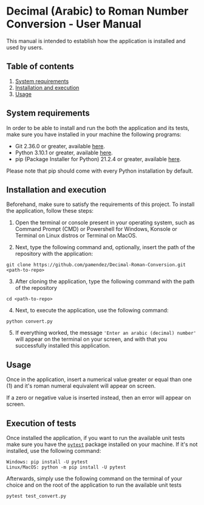 # Decimal (Arabic) to Roman Number Conversion - User Manual
This manual is intended to establish how the application is installed and used by users. 

## Table of contents
1. [System requirements](#system-requirements)
2. [Installation and execution](#installation-and-execution)
3. [Usage](#usage)

## System requirements
In order to be able to install and run the both the application and its tests, make sure you have installed in your machine the following programs:

* Git 2.36.0 or greater, available [here](https://git-scm.com/downloads).
* Python 3.10.1 or greater, available [here](https://www.python.org/downloads/).
* pip (Package Installer for Python) 21.2.4 or greater, available [here](https://pypi.org/project/pip/).

Please note that pip should come with every Python installation by default.

## Installation and execution
Beforehand, make sure to satisfy the requirements of this project. To install the application, follow these steps:

1. Open the terminal or console present in your operating system, such as Command Prompt (CMD) or Powershell for Windows, Konsole or Terminal on Linux distros or Terminal on MacOS.

2. Next, type the following command and, optionally, insert the path of the repository with the application:
``` 
git clone https://github.com/pamendez/Decimal-Roman-Conversion.git <path-to-repo>
```

3. After cloning the application, type the following command with the path of the repository
```
cd <path-to-repo>
```

4. Next, to execute the application, use the following command:
```
python convert.py
``` 

5. If everything worked, the message ```'Enter an arabic (decimal) number'``` will appear on the terminal on your screen, and with that you successfully installed this application.

## Usage
Once in the application, insert a numerical value greater or equal than one (1) and it's roman numeral equivalent will appear on screen.

If a zero or negative value is inserted instead, then an error will appear on screen.

## Execution of tests
Once installed the application, if you want to run the available unit tests make sure you have the [`pytest`](https://docs.pytest.org/en/7.1.x/contents.html) package installed on your machine. If it's not installed, use the following command:

```
Windows: pip install -U pytest
Linux/MacOS: python -m pip install -U pytest
```

Afterwards, simply use the following command on the terminal of your choice and on the root of the application to run the available unit tests

```
pytest test_convert.py
```
